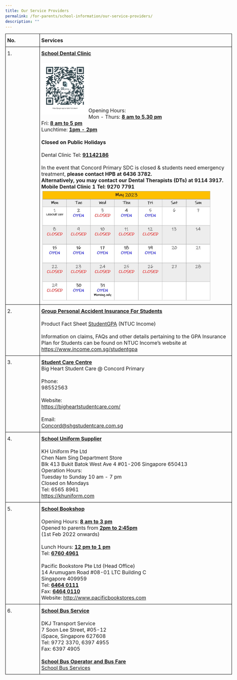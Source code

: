 ```yaml
---
title: Our Service Providers
permalink: /for-parents/school-information/our-service-providers/
description: ""
---
```

<style type="text/css">
.tg  {border-collapse:collapse;border-spacing:0;margin:0px auto;}
.tg td{border-color:black;border-style:solid;border-width:1px;font-family:Arial, sans-serif;font-size:14px;
  overflow:hidden;padding:10px 5px;word-break:normal;}
.tg th{border-color:black;border-style:solid;border-width:1px;font-family:Arial, sans-serif;font-size:14px;
  font-weight:normal;overflow:hidden;padding:10px 5px;word-break:normal;}
.tg .tg-n1ni{font-family:inherit;font-size:16px;text-align:left;vertical-align:top}
.tg .tg-lpkg{font-family:inherit;font-size:16px;text-align:left;vertical-align:middle}
</style>
<table class="tg" style="undefined;table-layout: fixed; width: 716px">
<colgroup>
<col style="width: 108px">
<col style="width: 608px">
</colgroup>
<tbody>
<tr>
	<td class="tg-lpkg"><b>No.</b></td>
	<td class="tg-lpkg"><b>Services</b></td>
</tr>
<tr><td class="tg-n1ni">1.</td>
<td class="tg-lpkg"><span style="font-weight:bold;text-decoration:underline">School Dental Clinic</span><br><br><img src="/images/DentalQRCode.png" style="width:25%" align="left">
<br><br><br><br><br><br><br>Opening Hours:<br>Mon - Thurs: <span style="font-weight:bold;text-decoration:underline">8 am to 5.30 pm</span><br>Fri: <span style="font-weight:bold;text-decoration:underline">8 am to 5 pm</span><br>Lunchtime: <span style="font-weight:bold;text-decoration:underline">1pm - 2pm</span><br><br><span style="font-weight:bold">Closed on</span> <span style="font-weight:bold">Public Holidays</span><br><br>Dental Clinic Tel: <span style="font-weight:bold;text-decoration:underline">91142186</span><br><br><span style="font-weight:400;font-style:normal">In the event that Concord Primary SDC is closed &amp; students need emergency treatment, </span><span style="font-weight:bold">please contact HPB at 6436 3782.</span><br><b>Alternatively, you may contact our Dental Therapists (DTs) at 9114 3917.<br>Mobile Dental Clinic 1 Tel: 9270 7791</b><br><img src="/images/dental%20clinic%20schedule%20for%20month%20of%20may%202023.JPG" style="width:90%" align="left"></td>
</tr>
	<tr>
    <td class="tg-n1ni">2.</td>
    <td class="tg-lpkg"><span style="font-weight:bold;text-decoration:underline">Group Personal Accident Insurance For Students</span><br><br>Product Fact Sheet <a href="/files/Product Fact Sheet Year 2023.pdf" target="_blank" rel="noopener noreferrer">StudentGPA</a> (NTUC Income)<br><br>Information on claims, FAQs and other details pertaining to the GPA Insurance Plan for Students can be found on NTUC Income’s website at<br><a href="https://www.income.com.sg/studentgpa" target="_blank" rel="noopener noreferrer">https://www.income.com.sg/studentgpa</a></td>
</tr>
<tr><td class="tg-n1ni">3.</td>
<td class="tg-lpkg"><span style="font-weight:bold;text-decoration:underline">Student Care Centre</span><br><span style="font-weight:400;font-style:normal">Big Heart Student Care @ Concord Primary</span><br><br>Phone: <br>98552563<br><br><span style="font-weight:400;font-style:normal">Website: </span><br><a href="https://bigheartstudentcare.com/" target="_blank" rel="noopener noreferrer">https://bigheartstudentcare.com/</a><br><br>Email: <br><a href="mailto:Concord@shgstudentcare.com.sg" target="_blank" rel="noopener noreferrer">Concord@shgstudentcare.com.sg</a></td></tr>
<tr>
    <td class="tg-n1ni">4.</td>
    <td class="tg-lpkg"><span style="font-weight:bold;text-decoration:underline">School Uniform Supplier</span><br><br><span style="font-weight:400;font-style:normal">KH Uniform Pte Ltd</span><br><span style="font-weight:400;font-style:normal">Chen Nam Sing Department Store</span><br><span style="font-weight:400;font-style:normal">Blk 413 Bukit Batok West Ave 4 #01-206 Singapore 650413</span><br><span style="font-weight:400;font-style:normal">Operation Hours:</span><br><span style="font-weight:400;font-style:normal">Tuesday to Sunday 10 am - 7 pm</span><br><span style="font-weight:400;font-style:normal">Closed on Mondays</span><br><span style="font-weight:400;font-style:normal">Tel: 6565 8961</span><br><a href="https://khuniform.com" target="_blank" rel="noopener noreferrer">https://khuniform.com</a></td>
</tr>
<tr>
    <td class="tg-n1ni">5.</td>
    <td class="tg-lpkg"><span style="font-weight:bold;text-decoration:underline">School Bookshop</span><br><br><span style="font-weight:400;font-style:normal">Opening Hours: </span><span style="font-weight:bold;text-decoration:underline">8 am to 3 pm</span><br><span style="font-weight:400;font-style:normal">Opened to parents from </span><span style="font-weight:bold;text-decoration:underline">2pm to 2:45pm</span><br><span style="font-weight:400;font-style:normal">(1st Feb 2022 onwards)</span><br><br><span style="font-weight:400;font-style:normal">Lunch Hours: </span><span style="font-weight:bold;text-decoration:underline">12 pm to 1 pm</span><br><span style="font-weight:400;font-style:normal">Tel: </span><span style="font-weight:bold;text-decoration:underline">6760 4961</span><br><br><span style="font-weight:400;font-style:normal">Pacific Bookstore Pte Ltd (Head Office)</span><br>14 Arumugam Road #08-01 LTC Building C<br>Singapore 409959<br>Tel: <span style="font-weight:bold;text-decoration:underline">6464 0111</span><br><span style="font-weight:400;font-style:normal">Fax: </span><span style="font-weight:bold;text-decoration:underline">6464 0110</span><br>Website: <a href="http://www.pacificbookstores.com/" target="_blank" rel="noopener noreferrer">http://www.pacificbookstores.com</a></td>
</tr>
<tr>
    <td class="tg-n1ni">6.</td>
    <td class="tg-lpkg"><span style="font-weight:bold;text-decoration:underline">School Bus Service </span><br><br><span style="font-weight:400;font-style:normal">DKJ Transport Service</span><br><span style="font-weight:400;font-style:normal">7 Soon Lee Street, #05-12</span><br><span style="font-weight:400;font-style:normal">iSpace, Singapore 627608</span><br><span style="font-weight:400;font-style:normal">Tel: 9772 3370, 6397 4955</span><br><span style="font-weight:400;font-style:normal">Fax: 6397 4905
<br><br>
<b><u>School Bus Operator and Bus Fare</u></b>
<br>
<a href="/files/school%20bus%20operator%20and%20bus%20fare_cps.pdf" target="_blank" rel="noopener noreferrer">School Bus Services</a>
</span></td>
</tr>
</tbody>
</table>